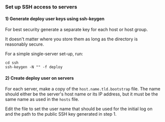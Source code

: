 ### Set up SSH access to servers

#### 1) Generate deploy user keys using ssh-keygen

For best security generate a separate key for each host or host group. 

It doesn't matter where you store them as long as the directory is reasonably 
secure.

For a simple single-server set-up, run:

    cd ssh
    ssh-keygen -N "" -f deploy
   

#### 2) Create deploy user on servers

For each server, make a copy of the `host.name.tld.bootstrap` file. The name 
should either be the server's host name or its IP address, but it must be the 
same name as used in the `hosts` file. 

Edit the file to set the user name that should be used for the initial log on 
and the path to the public SSH key generated in step 1.
